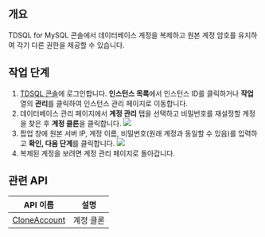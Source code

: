 ## 개요
TDSQL for MySQL 콘솔에서 데이터베이스 계정을 복제하고 원본 계정 암호를 유지하여 각기 다른 권한을 제공할 수 있습니다.

## 작업 단계
1. [TDSQL 콘솔](https://console.cloud.tencent.com/tdsqld/instance-tdmysql)에 로그인합니다. **인스턴스 목록**에서 인스턴스 ID를 클릭하거나 **작업** 열의 **관리**를 클릭하여 인스턴스 관리 페이지로 이동합니다.
2. 데이터베이스 관리 페이지에서 **계정 관리** 탭을 선택하고 비밀번호를 재설정할 계정을 찾은 후 **계정 클론**을 클릭합니다.
![](https://staticintl.cloudcachetci.com/yehe/backend-news/ZcNv667_3.png)
3. 팝업 창에 원본 서버 IP, 계정 이름, 비밀번호(원래 계정과 동일할 수 있음)를 입력하고 **확인, 다음 단계**를 클릭합니다.
![](https://staticintl.cloudcachetci.com/yehe/backend-news/xHeX802_4.png)
4. 복제된 계정을 보려면 계정 관리 페이지로 돌아갑니다.

## 관련 API

| API 이름                                                      | 설명     |
| ------------------------------------------------------------ | ------------ |
| [CloneAccount](https://intl.cloud.tencent.com/document/product/1042/34452) | 계정 클론 |

